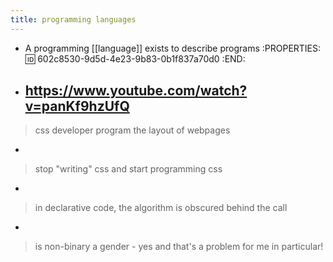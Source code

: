 ```yaml
---
title: programming languages
---
```


- A programming [[language]] exists to describe programs
:PROPERTIES:
:id: 602c8530-9d5d-4e23-9b83-0b1f837a70d0
:END:
- https://www.youtube.com/watch?v=panKf9hzUfQ
  -
> css developer program the layout of webpages
  -
> stop "writing" css and start programming css
  -
> in declarative code, the algorithm is obscured behind the call
  -
> is non-binary a gender
    - yes and that's a problem for me in particular!